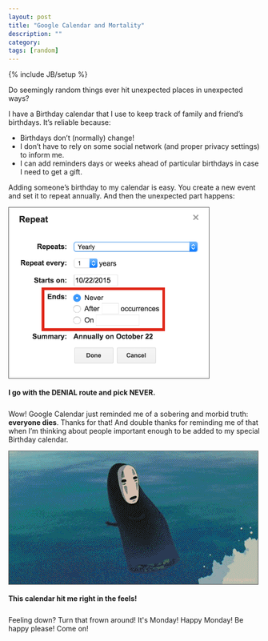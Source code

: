 ```yaml
---
layout: post
title: "Google Calendar and Mortality"
description: ""
category: 
tags: [random]
---
```

{% include JB/setup %}

Do seemingly random things ever hit unexpected places in unexpected ways?

I have a Birthday calendar that I use to keep track of family and friend’s birthdays. It’s reliable because:

* Birthdays don’t (normally) change!
* I don’t have to rely on some social network (and proper privacy settings) to inform me.
* I can add reminders days or weeks ahead of particular birthdays in case I need to get a gift.

Adding someone’s birthday to my calendar is easy. You create a new event and set it to repeat annually. And then the unexpected part happens:

<div>
	<img class="rounded-corners" style="max-width: 400px; border: 1px solid #555555;" src="/assets/images/posts/2015-11-02/repeating.png"/>
	<p class="caption-text" style="line-height: 1.5em; margin-bottom: 24px;"><strong>I go with the DENIAL route and pick NEVER.</strong></p>
</div>

Wow! Google Calendar just reminded me of a sobering and morbid truth: **everyone dies**. Thanks for that! And double thanks for reminding me of that when I’m thinking about people important enough to be added to my special Birthday calendar.

<div>
	<img class="rounded-corners" style="max-width: 600px; border: 1px solid #555555;" src="/assets/images/posts/2015-11-02/feels.gif"/>
	<p class="caption-text" style="line-height: 1.5em; margin-bottom: 24px;"><strong>This calendar hit me right in the feels!</strong></p>
</div>

Feeling down? Turn that frown around! It's Monday! Happy Monday! Be happy please! Come on!
